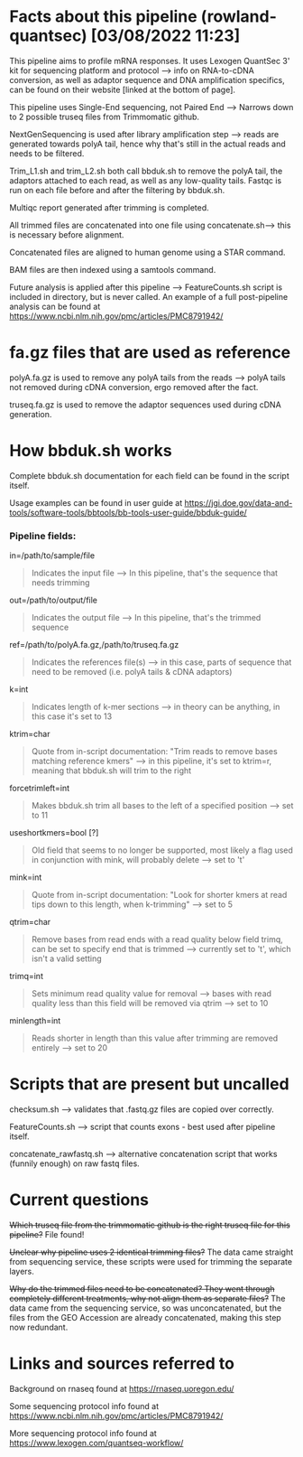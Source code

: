 # Facts about this pipeline (rowland-quantsec) [03/08/2022 11:23]

This pipeline aims to profile mRNA responses. It uses Lexogen QuantSec 3' kit for sequencing platform and protocol --> info on RNA-to-cDNA conversion, as well as adaptor sequence and DNA amplification specifics, can be found on their website [linked at the bottom of page].

This pipeline uses Single-End sequencing, not Paired End --> Narrows down to 2 possible truseq files from Trimmomatic github.

NextGenSequencing is used after library amplification step --> reads are generated towards polyA tail, hence why that's still in the actual reads and needs to be filtered. 

Trim_L1.sh and trim_L2.sh both call bbduk.sh to remove the polyA tail, the adaptors attached to each read, as well as any low-quality tails. Fastqc is run on each file before and after the filtering by bbduk.sh.

Multiqc report generated after trimming is completed.

All trimmed files are concatenated into one file using concatenate.sh--> this is necessary before alignment.

Concatenated files are aligned to human genome using a STAR command.

BAM files are then indexed using a samtools command.

Future analysis is applied after this pipeline --> FeatureCounts.sh script is included in directory, but is never called. An example of a full post-pipeline analysis can be found at https://www.ncbi.nlm.nih.gov/pmc/articles/PMC8791942/

# fa.gz files that are used as reference

polyA.fa.gz is used to remove any polyA tails from the reads --> polyA tails not removed during cDNA conversion, ergo removed after the fact.

truseq.fa.gz is used to remove the adaptor sequences used during cDNA generation.

# How bbduk.sh works

Complete bbduk.sh documentation for each field can be found in the script itself.

Usage examples can be found in user guide at https://jgi.doe.gov/data-and-tools/software-tools/bbtools/bb-tools-user-guide/bbduk-guide/

### Pipeline fields:

in=/path/to/sample/file
>Indicates the input file --> In this pipeline, that's the sequence that needs trimming

out=/path/to/output/file
>Indicates the output file --> In this pipeline, that's the trimmed sequence

ref=/path/to/polyA.fa.gz,/path/to/truseq.fa.gz
>Indicates the references file(s) --> in this case, parts of sequence that need to be removed (i.e. polyA tails & cDNA adaptors)

k=int
>Indicates length of k-mer sections --> in theory can be anything, in this case it's set to 13

ktrim=char
>Quote from in-script documentation: "Trim reads to remove bases matching reference kmers" --> in this pipeline, it's set to ktrim=r, meaning that bbduk.sh will trim to the right

forcetrimleft=int
>Makes bbduk.sh trim all bases to the left of a specified position --> set to 11

useshortkmers=bool [?]
>Old field that seems to no longer be supported, most likely a flag used in conjunction with mink, will probably delete --> set to 't'

mink=int
>Quote from in-script documentation: "Look for shorter kmers at read tips down to this length, when k-trimming" --> set to 5

qtrim=char
>Remove bases from read ends with a read quality below field trimq, can be set to specify end that is trimmed --> currently set to 't', which isn't a valid setting

trimq=int
>Sets minimum read quality value for removal --> bases with read quality less than this field will be removed via qtrim --> set to 10

minlength=int
>Reads shorter in length than this value after trimming are removed entirely --> set to 20

# Scripts that are present but uncalled

checksum.sh --> validates that .fastq.gz files are copied over correctly.

FeatureCounts.sh --> script that counts exons - best used after pipeline itself.

concatenate_rawfastq.sh --> alternative concatenation script that works (funnily enough) on raw fastq files.

# Current questions

~~Which truseq file from the trimmomatic github is the right truseq file for this pipeline?~~ File found!

~~Unclear why pipeline uses 2 identical trimming files?~~ The data came straight from sequencing service, these scripts were used for trimming the separate layers.

~~Why do the trimmed files need to be concatenated? They went through completely different treatments, why not align them as separate files?~~ The data came from the sequencing service, so was unconcatenated, but the files from the GEO Accession are already concatenated, making this step now redundant.

# Links and sources referred to

Background on rnaseq found at https://rnaseq.uoregon.edu/

Some sequencing protocol info found at https://www.ncbi.nlm.nih.gov/pmc/articles/PMC8791942/

More sequencing protocol info found at https://www.lexogen.com/quantseq-workflow/
